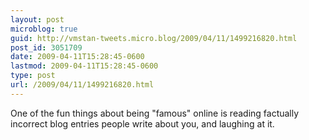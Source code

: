 ```yaml
---
layout: post
microblog: true
guid: http://vmstan-tweets.micro.blog/2009/04/11/1499216820.html
post_id: 3051709
date: 2009-04-11T15:28:45-0600
lastmod: 2009-04-11T15:28:45-0600
type: post
url: /2009/04/11/1499216820.html
---
```

One of the fun things about being "famous" online is reading factually incorrect blog entries people write about you, and laughing at it.
